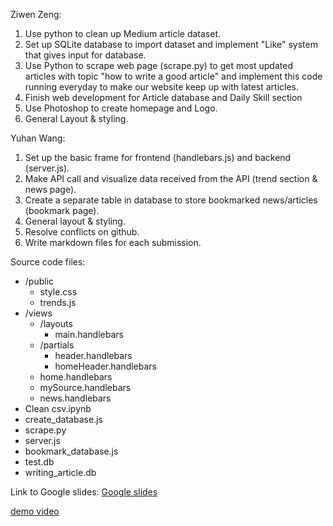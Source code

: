 Ziwen Zeng:
1. Use python to clean up Medium article dataset.
2. Set up SQLite database to import dataset and implement "Like" system that gives input for database.
3. Use Python to scrape web page (scrape.py) to get most updated articles with topic "how to write a good article" and implement this code running everyday to make our website keep up with latest articles.
4. Finish web development for Article database and Daily Skill section
5. Use Photoshop to create homepage and Logo.
6. General Layout & styling.


Yuhan Wang:
1. Set up the basic frame for frontend (handlebars.js) and backend (server.js).
2. Make API call and visualize data received from the API (trend section & news page).
3. Create a separate table in database to store bookmarked news/articles (bookmark page).
4. General layout & styling.
5. Resolve conflicts on github.
6. Write markdown files for each submission.

Source code files:
 - /public
    - style.css
    - trends.js
 - /views
    - /layouts
       - main.handlebars
    - /partials
       - header.handlebars
       - homeHeader.handlebars
    - home.handlebars
    - mySource.handlebars
    - news.handlebars
 - Clean csv.ipynb
 - create_database.js
 - scrape.py
 - server.js
 - bookmark_database.js
 - test.db
 - writing_article.db


Link to Google slides:
[Google slides](https://docs.google.com/presentation/d/147JHu6fw49ohmXyrEzmPPCYnbgcbc7zJ37xwDOdFKcg/edit?usp=sharing)

[demo video](https://drive.google.com/file/d/1MgaizvDlLvddspm7ENBN0MRPkL6B6hDM/view)
